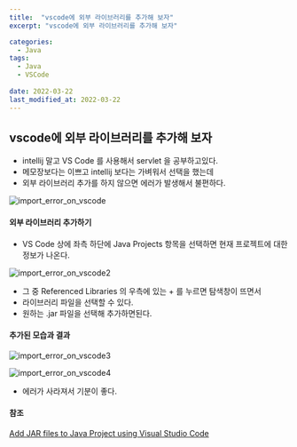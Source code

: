 ```yaml
---
title:  "vscode에 외부 라이브러리를 추가해 보자"
excerpt: "vscode에 외부 라이브러리를 추가해 보자"

categories:
  - Java
tags:
  - Java
  - VSCode
 
date: 2022-03-22
last_modified_at: 2022-03-22
---
```


## vscode에 외부 라이브러리를 추가해 보자



- intellij 말고 VS Code 를 사용해서 servlet 을 공부하고있다.
- 메모장보다는 이쁘고 intellij 보다는 가벼워서 선택을 했는데
- 외부 라이브러리 추가를 하지 않으면 에러가 발생해서 불편하다.



![import_error_on_vscode](https://user-images.githubusercontent.com/32839363/159291367-69cd140c-876a-409c-b785-5a244732fc31.png)



#### 외부 라이브러리 추가하기

- VS Code 상에 좌측 하단에 Java Projects 항목을 선택하면 현재 프로젝트에 대한 정보가 나온다.

![import_error_on_vscode2](https://user-images.githubusercontent.com/32839363/159292068-727dcbd4-38e8-4413-857a-81a31279184e.png)

- 그 중 Referenced Libraries 의 우측에 있는 + 를 누르면 탐색창이 뜨면서
- 라이브러리 파일을 선택할 수 있다.
- 원하는 .jar 파일을 선택해 추가하면된다.



#### 추가된 모습과 결과

![import_error_on_vscode3](https://user-images.githubusercontent.com/32839363/159292402-f717dac3-54d2-4e3d-8769-994b45e48319.png)

![import_error_on_vscode4](https://user-images.githubusercontent.com/32839363/159292411-331d32ac-52e4-4910-877a-c7eff18e25d5.png)

- 에러가 사라져서 기분이 좋다.



#### 참조 

[Add JAR files to Java Project using Visual Studio Code](https://youtu.be/3Qm54znQX2E) 


